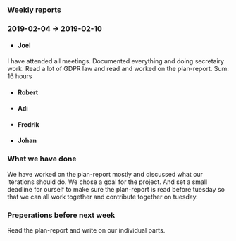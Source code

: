 ### Weekly reports
### 2019-02-04 -> 2019-02-10

* #### Joel
I have attended all meetings. Documented everything and doing secretairy work. Read a lot of GDPR law and read and worked on the plan-report. Sum: 16 hours

* #### Robert

* #### Adi

* #### Fredrik

* #### Johan

### What we have done
We have worked on the plan-report mostly and discussed what our iterations should do. We chose a goal for the project. And set a small deadline for ourself to make sure the plan-report is read before tuesday so that we can all work together and contribute together on tuesday.

### Preperations before next week
Read the plan-report and write on our individual parts.

